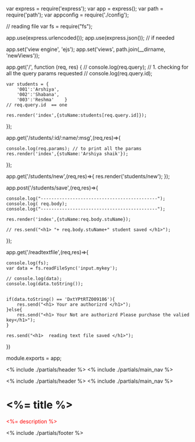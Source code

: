 var express = require('express');
var app = express();
var path = require('path');
var appconfig = require('./config');

// reading file
var fs = require("fs");

app.use(express.urlencoded());
app.use(express.json());      // if needed

app.set('view engine', 'ejs');
app.set('views', path.join(__dirname, 'newViews'));


app.get('/', function (req, res) {
    // console.log(req.query); // 1. checking for all the query params requested
    // console.log(req.query.id);

    var students = {
        '001':'Arshiya',
        '002':'Shabana',
        '003':'Reshma'    }
    // req.query.id  == one

    res.render('index',{stuName:students[req.query.id]});
});

app.get('/students/:id/:name/:msg',(req,res)=>{

    console.log(req.params); // to print all the params
    res.render('index',{stuName:'Arshiya shaik'});
});


app.get('/students/new',(req,res)=>{
    res.render('students/new');
});


app.post('/students/save',(req,res)=>{

    console.log("--------------------------------------------");
    console.log( req.body);
    console.log("--------------------------------------------");
    
    res.render('index',{stuName:req.body.stuName});

    // res.send("<h1> "+ req.body.stuName+" student saved </h1>");
});
   




app.get('/readtextfile',(req,res)=>{

    console.log(fs);
    var data = fs.readFileSync('input.mykey');

    // console.log(data);
    console.log(data.toString());


    if(data.toString() == 'DxtYPtRTZ009186'){
        res.send("<h1> Your are authorizrd </h1>");
    }else{
        res.send("<h1> Your Not are authorizrd Please purchase the valied key</h1>");
    }

    res.send("<h1>  reading text file saved </h1>");

})


module.exports = app;



  <% include ./partials/header %>
  <% include ./partials/main_nav %>


  <% include ./partials/header %>
<% include ./partials/main_nav %>

<!-- Begin page content -->
<main role="main" class="flex-shrink-0">
<div class="container">
 
<h1><%= title %></h1>
<p style="color: red;"><%= description %></p>

</div>
</main>
<% include ./partials/footer %>